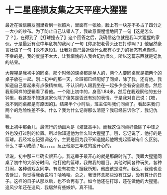 # 十二星座损友集之天平座大猩猩

最近在微信朋友圈里看到一张照片，里面有一张脸，脸上有一块差不多占了四分之一大小的纱布。为了防止自己认错人了，我故意假惺惺地问了一句【这是怎么了？】，在得到了【打球撞去了】这个回答之后，我确信这位就是我叫大猩猩的家伙。于是最近有点中年危机的我问了一句【你那把老骨头还在打球啊？】他居然豪言壮语了一句【永不退役】。让我对自己最近做什么都有心无力的状态有点惭愧。不幸的是，我的度量不太大，让我惭愧的人我会记仇很久，所以这篇东西就是记仇的结果。

大猩猩是我初中的同桌，那个时候的课桌都是单人的，两个人要同桌就是把两个的桌子放在一起。刚上初中的那一天，全班都已经配好了同桌，除了我，还有他。我知道自己看起来有点像精神病，不认识的人跟我坐在一起多少会有安全顾虑。然后我用同样的逻辑看了看他。一个刚上初中的，身高1.84米，然后在我观察他的五分钟里，我甚至不知道这家伙除了傻笑是否还有别的表情。于是我对自己说：【嗯，找不到同桌都是有原因的】。结果半个小时后，班主任叫我们同桌了。看起来我们两个的危险性差不多。什么？我为什么记得那么清楚？我已经告诉你了，我记仇嘛。

我上初中那会儿，最流行的动画片是《灌篮高手》，而我这位同桌好像除了中锋之外也没打过别的位置。所以你知道他为什么叫大猩猩了。哦，忘记说了，他打的是篮球。我经常忘记强调这个，主要是因为我不知道提起他跟提起篮球有什么区别。什么？学习成绩？呃。。。。。反正他那三年过的蛮开心的。

话说，初中那三年确实很开心。我这辈子最开心的就是那段时光了。我跟大猩猩同桌了初中的大部分时间，他打他的篮球，我做我的题目。其他时间各种玩笑，各种打闹，各种调戏女同学。有没有初恋？据我所知，他应该是没有。我么，我谁也没告诉过，你觉得我会说吗？哈哈哈。总之，我很怀念那些没有江湖，没有算计的日子。这样的日子从那以后，也不会再有了。如今他还在打球，还在做他的大猩猩。追风少年还在追风，我居然有些嫉妒。真不错。

